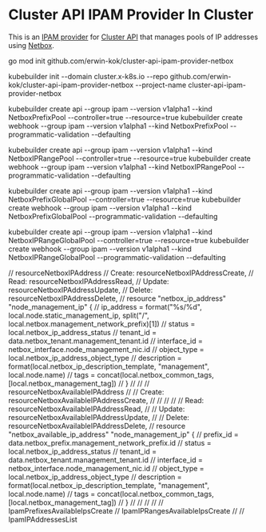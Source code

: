 # Cluster API IPAM Provider In Cluster

This is an [IPAM provider](https://github.com/kubernetes-sigs/cluster-api/blob/main/docs/proposals/20220125-ipam-integration.md#ipam-provider) for [Cluster API](https://github.com/kubernetes-sigs/cluster-api) that manages pools of IP addresses
using [Netbox](https://netboxlabs.com/).

go mod init github.com/erwin-kok/cluster-api-ipam-provider-netbox

kubebuilder init --domain cluster.x-k8s.io --repo github.com/erwin-kok/cluster-api-ipam-provider-netbox --project-name cluster-api-ipam-provider-netbox

kubebuilder create api --group ipam --version v1alpha1 --kind NetboxPrefixPool --controller=true --resource=true
kubebuilder create webhook --group ipam --version v1alpha1 --kind NetboxPrefixPool --programmatic-validation --defaulting

kubebuilder create api --group ipam --version v1alpha1 --kind NetboxIPRangePool --controller=true --resource=true
kubebuilder create webhook --group ipam --version v1alpha1 --kind NetboxIPRangePool --programmatic-validation --defaulting

kubebuilder create api --group ipam --version v1alpha1 --kind NetboxPrefixGlobalPool --controller=true --resource=true
kubebuilder create webhook --group ipam --version v1alpha1 --kind NetboxPrefixGlobalPool --programmatic-validation --defaulting

kubebuilder create api --group ipam --version v1alpha1 --kind NetboxIPRangeGlobalPool --controller=true --resource=true
kubebuilder create webhook --group ipam --version v1alpha1 --kind NetboxIPRangeGlobalPool --programmatic-validation --defaulting







// resourceNetboxIPAddress
// Create: resourceNetboxIPAddressCreate,
// Read:   resourceNetboxIPAddressRead,
// Update: resourceNetboxIPAddressUpdate,
// Delete: resourceNetboxIPAddressDelete,
// resource "netbox_ip_address" "node_management_ip" {
// 	ip_address   = format("%s/%d", local.node.static_management_ip, split("/", local.netbox.management_network_prefix)[1])
// 	status       = local.netbox_ip_address_status
// 	tenant_id    = data.netbox_tenant.management_tenant.id
// 	interface_id = netbox_interface.node_management_nic.id
// 	object_type  = local.netbox_ip_address_object_type
// 	description  = format(local.netbox_ip_description_template, "management", local.node.name)
// 	tags         = concat(local.netbox_common_tags, [local.netbox_management_tag])
// }
//
// // resourceNetboxAvailableIPAddress
// // Create: resourceNetboxAvailableIPAddressCreate,
//
//
//
// // Read:   resourceNetboxAvailableIPAddressRead,
// // Update: resourceNetboxAvailableIPAddressUpdate,
// // Delete: resourceNetboxAvailableIPAddressDelete,
// resource "netbox_available_ip_address" "node_management_ip" {
// 	prefix_id    = data.netbox_prefix.management_network_prefix.id
// 	status       = local.netbox_ip_address_status
// 	tenant_id    = data.netbox_tenant.management_tenant.id
// 	interface_id = netbox_interface.node_management_nic.id
// 	object_type  = local.netbox_ip_address_object_type
// 	description  = format(local.netbox_ip_description_template, "management", local.node.name)
// 	tags         = concat(local.netbox_common_tags, [local.netbox_management_tag])
// }
//
//
//
//
// IpamPrefixesAvailableIpsCreate
// IpamIPRangesAvailableIpsCreate
//
// IpamIPAddressesList
